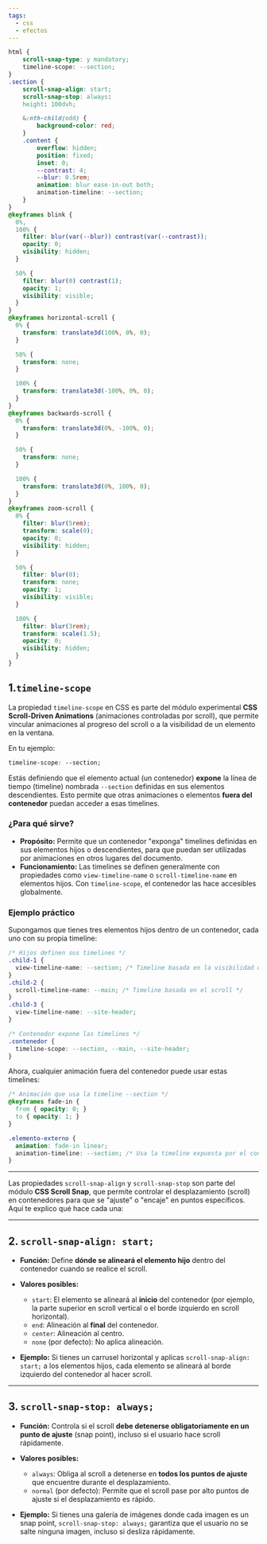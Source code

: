 ```yaml
---
tags:
  - css
  - efectos
---
```

```css
html {
	scroll-snap-type: y mandatory;
	timeline-scope: --section;
}
.section {
	scroll-snap-align: start;
	scroll-snap-stop: always:
	height: 100dvh;

	&:nth-child(odd) {
		background-color: red;
	}
	.content {
		overflow: hidden;
		position: fixed;
		inset: 0;
		--contrast: 4;
		--blur: 0.5rem;
		animation: blur ease-in-out both;
		animation-timeline: --section;
	}
}
@keyframes blink {
  0%,
  100% {
    filter: blur(var(--blur)) contrast(var(--contrast));
    opacity: 0;
    visibility: hidden;
  }

  50% {
    filter: blur(0) contrast(1);
    opacity: 1;
    visibility: visible;
  }
}
@keyframes horizontal-scroll {
  0% {
    transform: translate3d(100%, 0%, 0);
  }

  50% {
    transform: none;
  }

  100% {
    transform: translate3d(-100%, 0%, 0);
  }
}
@keyframes backwards-scroll {
  0% {
    transform: translate3d(0%, -100%, 0);
  }

  50% {
    transform: none;
  }

  100% {
    transform: translate3d(0%, 100%, 0);
  }
}
@keyframes zoom-scroll {
  0% {
    filter: blur(5rem);
    transform: scale(0);
    opacity: 0;
    visibility: hidden;
  }

  50% {
    filter: blur(0);
    transform: none;
    opacity: 1;
    visibility: visible;
  }

  100% {
    filter: blur(3rem);
    transform: scale(1.5);
    opacity: 0;
    visibility: hidden;
  }
}
```

## **1.`timeline-scope`**

La propiedad `timeline-scope` en CSS es parte del módulo experimental **CSS Scroll-Driven Animations** (animaciones controladas por scroll), que permite vincular animaciones al progreso del scroll o a la visibilidad de un elemento en la ventana. 

En tu ejemplo:
```css
timeline-scope: --section;
```
Estás definiendo que el elemento actual (un contenedor) **expone** la línea de tiempo (timeline) nombrada `--section` definidas en sus elementos descendientes. Esto permite que otras animaciones o elementos **fuera del contenedor** puedan acceder a esas timelines.

### **¿Para qué sirve?**

- **Propósito:** Permite que un contenedor "exponga" timelines definidas en sus elementos hijos o descendientes, para que puedan ser utilizadas por animaciones en otros lugares del documento.
- **Funcionamiento:** Las timelines se definen generalmente con propiedades como `view-timeline-name` o `scroll-timeline-name` en elementos hijos. Con `timeline-scope`, el contenedor las hace accesibles globalmente.

### **Ejemplo práctico**

Supongamos que tienes tres elementos hijos dentro de un contenedor, cada uno con su propia timeline:
```css
/* Hijos definen sus timelines */
.child-1 {
  view-timeline-name: --section; /* Timeline basada en la visibilidad del elemento */
}
.child-2 {
  scroll-timeline-name: --main; /* Timeline basada en el scroll */
}
.child-3 {
  view-timeline-name: --site-header;
}

/* Contenedor expone las timelines */
.contenedor {
  timeline-scope: --section, --main, --site-header;
}
```

Ahora, cualquier animación fuera del contenedor puede usar estas timelines:
```css
/* Animación que usa la timeline --section */
@keyframes fade-in {
  from { opacity: 0; }
  to { opacity: 1; }
}

.elemento-externo {
  animation: fade-in linear;
  animation-timeline: --section; /* Usa la timeline expuesta por el contenedor */
}
```

---

Las propiedades `scroll-snap-align` y `scroll-snap-stop` son parte del módulo **CSS Scroll Snap**, que permite controlar el desplazamiento (scroll) en contenedores para que se "ajuste" o "encaje" en puntos específicos. Aquí te explico qué hace cada una:

---

## **2. `scroll-snap-align: start;`**

- **Función:** Define **dónde se alineará el elemento hijo** dentro del contenedor cuando se realice el scroll.
- **Valores posibles:**
  - `start`: El elemento se alineará al **inicio** del contenedor (por ejemplo, la parte superior en scroll vertical o el borde izquierdo en scroll horizontal).
  - `end`: Alineación al **final** del contenedor.
  - `center`: Alineación al centro.
  - `none` (por defecto): No aplica alineación.

- **Ejemplo:**
  Si tienes un carrusel horizontal y aplicas `scroll-snap-align: start;` a los elementos hijos, cada elemento se alineará al borde izquierdo del contenedor al hacer scroll.

---

## **3. `scroll-snap-stop: always;`**

- **Función:** Controla si el scroll **debe detenerse obligatoriamente en un punto de ajuste** (snap point), incluso si el usuario hace scroll rápidamente.
- **Valores posibles:**
  - `always`: Obliga al scroll a detenerse en **todos los puntos de ajuste** que encuentre durante el desplazamiento.
  - `normal` (por defecto): Permite que el scroll pase por alto puntos de ajuste si el desplazamiento es rápido.

- **Ejemplo:**
  Si tienes una galería de imágenes donde cada imagen es un snap point, `scroll-snap-stop: always;` garantiza que el usuario no se salte ninguna imagen, incluso si desliza rápidamente.